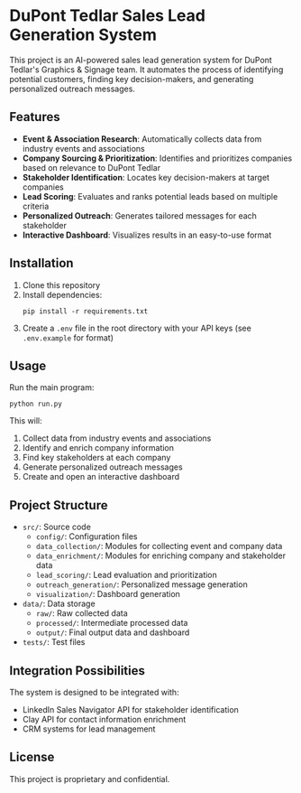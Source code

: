 # DuPont Tedlar Sales Lead Generation System

This project is an AI-powered sales lead generation system for DuPont Tedlar's Graphics & Signage team. It automates the process of identifying potential customers, finding key decision-makers, and generating personalized outreach messages.

## Features

- **Event & Association Research**: Automatically collects data from industry events and associations
- **Company Sourcing & Prioritization**: Identifies and prioritizes companies based on relevance to DuPont Tedlar
- **Stakeholder Identification**: Locates key decision-makers at target companies
- **Lead Scoring**: Evaluates and ranks potential leads based on multiple criteria
- **Personalized Outreach**: Generates tailored messages for each stakeholder
- **Interactive Dashboard**: Visualizes results in an easy-to-use format

## Installation

1. Clone this repository
2. Install dependencies:
   ```
   pip install -r requirements.txt
   ```
3. Create a `.env` file in the root directory with your API keys (see `.env.example` for format)

## Usage

Run the main program:

```
python run.py
```

This will:
1. Collect data from industry events and associations
2. Identify and enrich company information
3. Find key stakeholders at each company
4. Generate personalized outreach messages
5. Create and open an interactive dashboard

## Project Structure

- `src/`: Source code
  - `config/`: Configuration files
  - `data_collection/`: Modules for collecting event and company data
  - `data_enrichment/`: Modules for enriching company and stakeholder data
  - `lead_scoring/`: Lead evaluation and prioritization
  - `outreach_generation/`: Personalized message generation
  - `visualization/`: Dashboard generation
- `data/`: Data storage
  - `raw/`: Raw collected data
  - `processed/`: Intermediate processed data
  - `output/`: Final output data and dashboard
- `tests/`: Test files

## Integration Possibilities

The system is designed to be integrated with:
- LinkedIn Sales Navigator API for stakeholder identification
- Clay API for contact information enrichment
- CRM systems for lead management

## License

This project is proprietary and confidential.